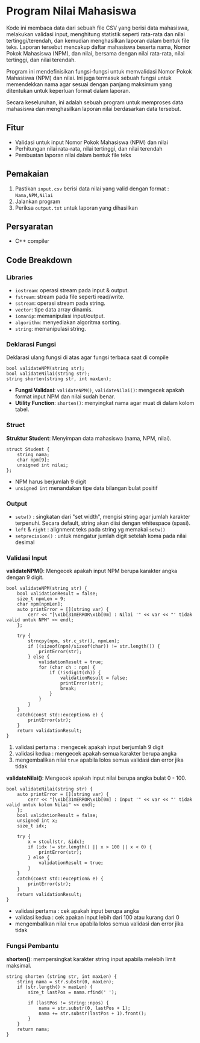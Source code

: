 # Program Nilai Mahasiswa

Kode ini membaca data dari sebuah file CSV yang berisi data mahasiswa, melakukan validasi input, menghitung statistik seperti rata-rata dan nilai tertinggi/terendah, dan kemudian menghasilkan laporan dalam bentuk file teks. Laporan tersebut mencakup daftar mahasiswa beserta nama, Nomor Pokok Mahasiswa (NPM), dan nilai, bersama dengan nilai rata-rata, nilai tertinggi, dan nilai terendah.

Program ini mendefinisikan fungsi-fungsi untuk memvalidasi Nomor Pokok Mahasiswa (NPM) dan nilai. Ini juga termasuk sebuah fungsi untuk memendekkan nama agar sesuai dengan panjang maksimum yang ditentukan untuk keperluan format dalam laporan.

Secara keseluruhan, ini adalah sebuah program untuk memproses data mahasiswa dan menghasilkan laporan nilai berdasarkan data tersebut.

## Fitur

- Validasi untuk input Nomor Pokok Mahasiswa (NPM) dan nilai
- Perhitungan nilai rata-rata, nilai tertinggi, dan nilai terendah
- Pembuatan laporan nilai dalam bentuk file teks

## Pemakaian

1. Pastikan `input.csv` berisi data nilai yang valid dengan format : `Nama,NPM,Nilai`
2. Jalankan program
3. Periksa `output.txt` untuk laporan yang dihasilkan

## Persyaratan

- C++ compiler

## Code Breakdown

### Libraries
- `iostream`: operasi stream pada input & output.
- `fstream`: stream pada file seperti read/write.
- `sstream`: operasi stream pada string.
- `vector`: tipe data array dinamis.
- `iomanip`: memanipulasi input/output.
- `algorithm`: menyediakan algoritma sorting.
- `string`: memanipulasi string.

### Deklarasi Fungsi

Deklarasi ulang fungsi di atas agar fungsi terbaca saat di compile
```
bool validateNPM(string str);
bool validateNilai(string str);
string shorten(string str, int maxLen);
```
- **Fungsi Validasi**: `validateNPM()`, `validateNilai()`: mengecek apakah format input NPM dan nilai sudah benar.
- **Utility Function**: `shorten()`: menyingkat nama agar muat di dalam kolom tabel.

### Struct
**Struktur Student**: Menyimpan data mahasiswa (nama, NPM, nilai).
```
struct Student {
	string nama;
	char npm[9];
	unsigned int nilai;
};
```
- NPM harus berjumlah 9 digit
- `unsigned int` menandakan tipe data bilangan bulat positif

### Output
- `setw()` : singkatan dari "set width", mengisi string agar jumlah karakter terpenuhi. Secara default, string akan diisi dengan whitespace (spasi). 
- `left` & `right` : alignment teks pada string yg memakai `setw()`
- `setprecision()` : untuk mengatur jumlah digit setelah koma pada nilai desimal

### Validasi Input
**validateNPM()**: Mengecek apakah input NPM berupa karakter angka dengan 9 digit.
```
bool validateNPM(string str) {
	bool validationResult = false;
	size_t npmLen = 9;
	char npm[npmLen];
	auto printError = [](string var) {
		cerr << "[\x1b[31mERROR\x1b[0m] : Nilai '" << var << "' tidak valid untuk NPM" << endl;
	};
	
	try {
		strncpy(npm, str.c_str(), npmLen);
		if ((sizeof(npm)/sizeof(char)) != str.length()) {
			printError(str);
		} else {
			validationResult = true;
			for (char ch : npm) {
				if (!isdigit(ch)) {
					validationResult = false;
					printError(str);
					break;
				}
			}
		}
	}
	catch(const std::exception& e) {
		printError(str);
	}
	return validationResult;
}
```
1. validasi pertama : mengecek apakah input berjumlah 9 digit
2. validasi kedua : mengecek apakah semua karakter berupa angka
3. mengembalikan nilai `true` apabila lolos semua validasi dan error jika tidak

**validateNilai()**: Mengecek apakah input nilai berupa angka bulat 0 - 100.
```
bool validateNilai(string str) {
	auto printError = [](string var) {
		cerr << "[\x1b[31mERROR\x1b[0m] : Input '" << var << "' tidak valid untuk kolom Nilai" << endl;
	};
	bool validationResult = false;
	unsigned int x;
	size_t idx;

	try {
		x = stoul(str, &idx);
		if (idx != str.length() || x > 100 || x < 0) {
			printError(str);
		} else {
			validationResult = true;
		}
	}
	catch(const std::exception& e) {
		printError(str);
	}
	return validationResult;
}
```
- validasi pertama : cek apakah input berupa angka
- validasi kedua : cek apakan input lebih dari 100 atau kurang dari 0
- mengembalikan nilai `true` apabila lolos semua validasi dan error jika tidak
### Fungsi Pembantu
**shorten()**: mempersingkat karakter string input apabila melebih limit maksimal.
```
string shorten (string str, int maxLen) {
	string nama = str.substr(0, maxLen);
	if (str.length() > maxLen) {
		size_t lastPos = nama.rfind(' ');

		if (lastPos != string::npos) {
			nama = str.substr(0, lastPos + 1);
			nama += str.substr(lastPos + 1).front();
		}
	}
	return nama;
}
```